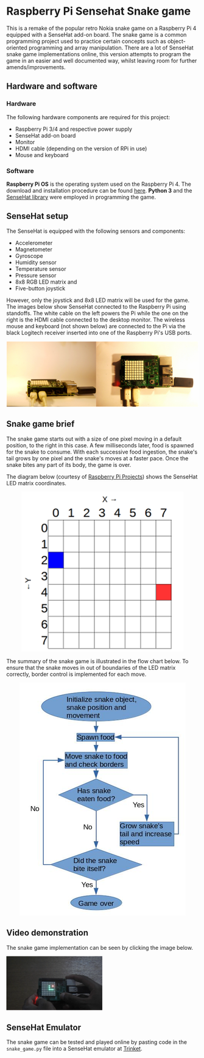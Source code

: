 # Raspberry Pi Sensehat Snake game

This is a remake of the popular retro Nokia snake game on a Raspberry Pi 4 equipped with a SenseHat add-on board. The snake game is a common programming project
used to practice certain concepts such as object-oriented programming and array manipulation. There are a lot of SenseHat snake game
implementations online, this version attempts to program the game in an easier and well documented way, whilst leaving room for further amends/improvements.

## Hardware and software

### Hardware

The following hardware components are required for this project:

- Raspberry Pi 3/4 and respective power supply
- SenseHat add-on board
- Monitor
- HDMI cable (depending on the version of RPi in use)
- Mouse and keyboard

### Software

**Raspberry Pi OS** is the operating system used on the Raspberry Pi 4. The download and installation procedure can be found [here](https://www.raspberrypi.org/software/). **Python 3** and the [SenseHat library](https://projects.raspberrypi.org/en/projects/getting-started-with-the-sense-hat/1) were employed in programming the game.

## SenseHat setup

The SenseHat is equipped with the following sensors and components:

- Accelerometer
- Magnetometer
- Gyroscope
- Humidity sensor
- Temperature sensor
- Pressure sensor
- 8x8 RGB LED matrix and
- Five-button joystick

However, only the joystick and 8x8 LED matrix will be used for the game. The images below show SenseHat connected to the Raspberry Pi using standoffs. The white cable on the left powers the Pi while the one on the right is the HDMI cable connected to the desktop monitor. The wireless mouse and keyboard (not shown below) are connected to the Pi via the black Logitech receiver inserted into one of the Raspberry Pi's USB ports.

<p align="center">
  <img src=images/sensehat_assembled.png>
</p>

## Snake game brief

The snake game starts out with a size of one pixel moving in a default position, to the right in this case. A few milliseconds later, food is spawned for the snake to consume. With each successive food ingestion, the snake's tail grows by one pixel and the snake's moves at a faster pace. Once the snake bites any part of its body, the game is over.

The diagram below (courtesy of [Raspberry Pi Projects](https://projects.raspberrypi.org/en/projects/getting-started-with-the-sense-hat/5)) shows the SenseHat LED matrix coordinates.

<p align="center">
  <img src=images/coordinates.png>
</p>

The summary of the snake game is illustrated in the flow chart below. To ensure that the snake moves in out of boundaries of the LED matrix correctly, border control is implemented for each move.

<p align="center">
    <img src=images/snake_game_flow_chart.jpg>
</p>

## Video demonstration

The snake game implementation can be seen by clicking the image below.

[<img src="images/thumbnail.png" width="50%">](https://www.youtube.com/watch?v=wFzN4JVDBVA)

## SenseHat Emulator

The snake game can be tested and played online by pasting code in the `snake_game.py` file into a SenseHat emulator at [Trinket](https://trinket.io/sense-hat).
